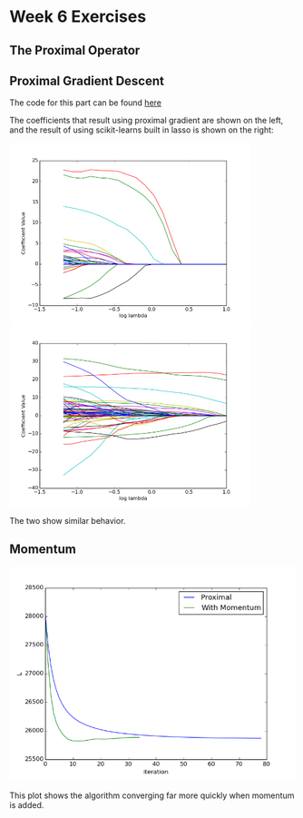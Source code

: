 # Week 6 Exercises

## The Proximal Operator

## Proximal Gradient Descent

The code for this part can be found [here](proximal.py)

The coefficients that result using proximal gradient are shown on the left, and the result of using scikit-learns built in lasso is shown on the right:

<img src="coef_prox.png" width="425"/> <img src="coef_lasso.png" width="425"/> 

The two show similar behavior.

## Momentum

<img src="likeliehood.png" width="600"/>  

This plot shows the algorithm converging far more quickly when momentum is added.
